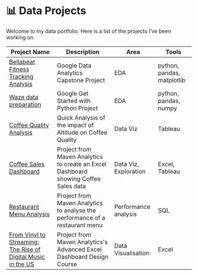 # 📊 Data Projects

Welcome to my data portfolio. Here is a list of the projects I've been working on.

| Project Name | Description | Area | Tools |
| -------- | ------- | ------- | ------- | 
| [Bellabeat Fitness Tracking Analysis](https://github.com/surbina85/Google-Data-Analytics-Capstone-Bellabeat) | Google Data Analytics Capstone Project | EDA | python, pandas, matplotlib |
| [Waze data preparation](https://github.com/surbina85/Google-ADAC-Python-Project) | Google Get Started with Python Project | EDA | python, pandas, numpy |
| [Coffee Quality Analysis](https://github.com/surbina85/coffee-quality-may-2023) | Quick Analysis of the impact of Altitude on Coffee Quality | Data Viz | Tableau |
| [Coffee Sales Dashboard](https://github.com/surbina85/Coffee-Sales-Dashboard) | Project from Maven Analytics to create an Excel Dashboard showing Coffee Sales data | Data Viz, Exploration | Excel, Tableau |
| [Restaurant Menu Analysis](https://github.com/surbina85/Restaurant-Menu-Analysis) | Project from Maven Analytics to analyse the performance of a restaurant menu | Performance analysis | SQL |
| [From Vinyl to Streaming: The Rise of Digital Music in the US](https://mavenanalytics.io/project/25998) | Project from Maven Analytics's Advanced Excel Dashboard Design Course | Data Visualisation | Excel |
